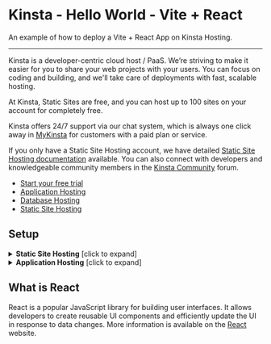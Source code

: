 # Kinsta - Hello World - Vite + React

An example of how to deploy a Vite + React App on Kinsta Hosting.

---

Kinsta is a developer-centric cloud host / PaaS. We’re striving to make it easier for you to share your web projects with your users. You can focus on coding and building, and we'll take care of deployments with fast, scalable hosting.

At Kinsta, Static Sites are free, and you can host up to 100 sites on your account for completely free.

Kinsta offers 24/7 support via our chat system, which is always one click away in [MyKinsta](https://my.kinsta.com/) for customers with a paid plan or service.

If you only have a Static Site Hosting account, we have detailed [Static Site Hosting documentation](https://kinsta.com/docs/static-site-hosting/) available. You can also connect with developers and knowledgeable community members in the [Kinsta Community](https://community.kinsta.com/c/static-sites/22) forum.

- [Start your free trial](https://kinsta.com/signup/?product_type=app-db)
- [Application Hosting](https://kinsta.com/application-hosting)
- [Database Hosting](https://kinsta.com/database-hosting)
- [Static Site Hosting](https://kinsta.com/static-site-hosting)

## Setup

<details>
<summary><strong>Static Site Hosting</strong> [click to expand]</summary>
  
### Dependency Management

Kinsta automatically installs dependencies defined in your `package.json` file during the deployment process.

### Setting the Build Command, Node version, and Publish directory

After connecting the repository, **Static Site Hosting** will automatically try to populate all the fields with the correct values.
| | |
|---|---|
| Build command | `npm run build` |
| Node version | 16.20 |
| Publish directory | `dist` |

### Deployment Lifecycle

Whenever a deployment is initiated (through creating an application or re-deploying due to an incoming commit), the build command is run, followed by the deployment of the Publish Directory content.

</details>

<details>
<summary><strong>Application Hosting</strong> [click to expand]</summary>

### Dependency Management

Kinsta automatically installs dependencies defined in your `package.json` file during the deployment process.

### Port

Kinsta automatically sets the `PORT` environment variable. You should **not** define it yourself and you should **not** hard-code it into the application.

### Start Command

When deploying an application, Kinsta automatically creates a web process based on the `npm start` in the `package.json` as the entry point.

### Deployment Lifecycle

Whenever a deployment is initiated (through creating an application or re-deploying due to an incoming commit) the `npm install` and `npm build` commands are run.

</details>

## What is React

React is a popular JavaScript library for building user interfaces. It allows developers to create reusable UI components and efficiently update the UI in response to data changes.
More information is available on the [React](https://react.dev/) website.
